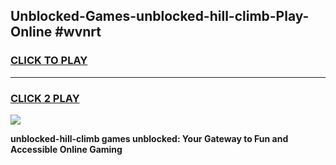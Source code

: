 
## Unblocked-Games-unblocked-hill-climb-Play-Online #wvnrt
<h3>
<a href="https://news.freeplayer.one?title=unblocked-hill-climb&ref=3">CLICK TO PLAY</a></h3>
<hr>

<h3>
<a href="https://news.freeplayer.one?title=unblocked-hill-climb&ref=3">CLICK 2 PLAY</a>
  
</h3>

<a href="https://news.freeplayer.one?title=unblocked-hill-climb&ref=3"><img src="https://clearcache.store/games.png"></a>


**unblocked-hill-climb games unblocked: Your Gateway to Fun and Accessible Online Gaming**
